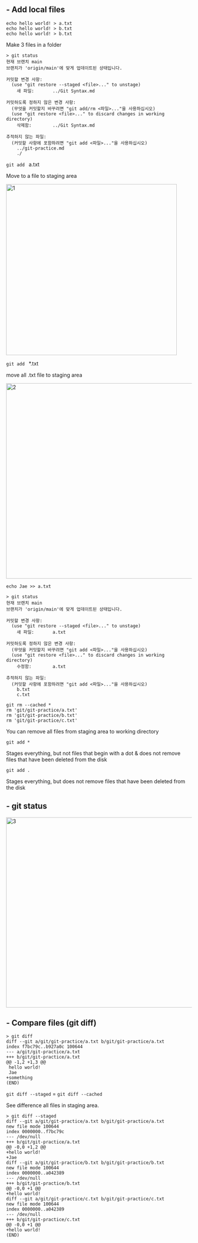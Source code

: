 ## - Add local files

```
echo hello world! > a.txt
echo hello world! > b.txt
echo hello world! > b.txt
```

Make 3 files in a folder

```
> git status
현재 브랜치 main
브랜치가 'origin/main'에 맞게 업데이트된 상태입니다.

커밋할 변경 사항:
  (use "git restore --staged <file>..." to unstage)
	새 파일:       ../Git Syntax.md

커밋하도록 정하지 않은 변경 사항:
  (무엇을 커밋할지 바꾸려면 "git add/rm <파일>..."을 사용하십시오)
  (use "git restore <file>..." to discard changes in working directory)
	삭제함:        ../Git Syntax.md

추적하지 않는 파일:
  (커밋할 사항에 포함하려면 "git add <파일>..."을 사용하십시오)
	../git-practice.md
	./
```

`git add ` a.txt

Move to a file to staging area

<img width="463" alt="1" src="https://user-images.githubusercontent.com/84453688/149659315-228032b4-18ff-4fa2-b6b0-e89ada4e74bf.png">

`git add ` \*.txt

move all .txt file to staging area

<img width="529" alt="2" src="https://user-images.githubusercontent.com/84453688/149659326-5000c91a-271a-4a83-ac1b-6af6f24c50e7.png">


`echo Jae >> a.txt`

```
> git status
현재 브랜치 main
브랜치가 'origin/main'에 맞게 업데이트된 상태입니다.

커밋할 변경 사항:
  (use "git restore --staged <file>..." to unstage)
	새 파일:       a.txt

커밋하도록 정하지 않은 변경 사항:
  (무엇을 커밋할지 바꾸려면 "git add <파일>..."을 사용하십시오)
  (use "git restore <file>..." to discard changes in working directory)
	수정함:        a.txt

추적하지 않는 파일:
  (커밋할 사항에 포함하려면 "git add <파일>..."을 사용하십시오)
	b.txt
	c.txt
```

```
git rm --cached *
rm 'git/git-practice/a.txt'
rm 'git/git-practice/b.txt'
rm 'git/git-practice/c.txt'
```

You can remove all files from staging area to working directory

`git add *`

Stages everything, but not files that begin with a dot & does not remove files that have been deleted from the disk

`git add .`

Stages everything, but does not remove files that have been deleted from the disk

## - git status

<img width="515" alt="3" src="https://user-images.githubusercontent.com/84453688/149659332-050b8480-6aad-49a9-8d1f-f5a17eeabe83.png">

## - Compare files (git diff)

```
> git diff
diff --git a/git/git-practice/a.txt b/git/git-practice/a.txt
index f7bc79c..b927a0c 100644
--- a/git/git-practice/a.txt
+++ b/git/git-practice/a.txt
@@ -1,2 +1,3 @@
 hello world!
 Jae
+something
(END)
```

`git diff --staged` = `git diff --cached`

See difference all files in staging area.

```
> git diff --staged
diff --git a/git/git-practice/a.txt b/git/git-practice/a.txt
new file mode 100644
index 0000000..f7bc79c
--- /dev/null
+++ b/git/git-practice/a.txt
@@ -0,0 +1,2 @@
+hello world!
+Jae
diff --git a/git/git-practice/b.txt b/git/git-practice/b.txt
new file mode 100644
index 0000000..a042389
--- /dev/null
+++ b/git/git-practice/b.txt
@@ -0,0 +1 @@
+hello world!
diff --git a/git/git-practice/c.txt b/git/git-practice/c.txt
new file mode 100644
index 0000000..a042389
--- /dev/null
+++ b/git/git-practice/c.txt
@@ -0,0 +1 @@
+hello world!
(END)
```
